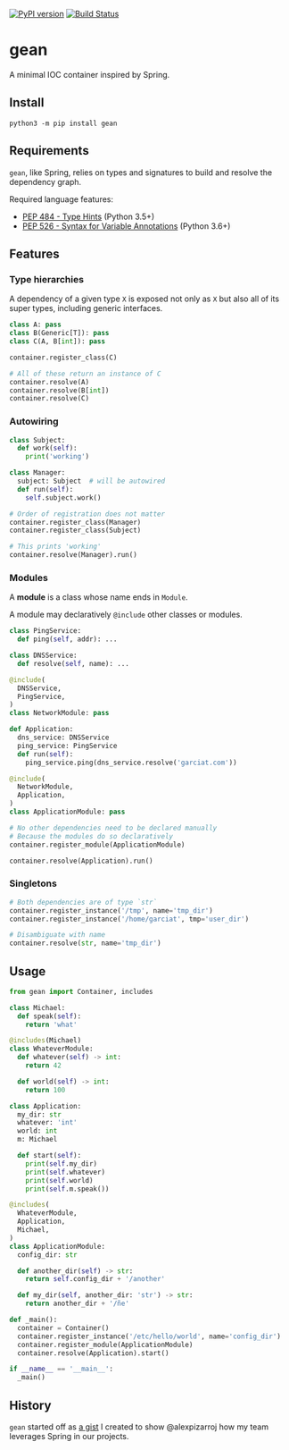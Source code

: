 [![PyPI version](https://badge.fury.io/py/gean.svg)](https://badge.fury.io/py/gean)
[![Build Status](https://travis-ci.org/Garciat/gean.svg?branch=master)](https://travis-ci.org/Garciat/gean)

# gean

A minimal IOC container inspired by Spring.

## Install

```
python3 -m pip install gean
```

## Requirements

`gean`, like Spring, relies on types and signatures to build and resolve the dependency graph.

Required language features: 
  - [PEP 484 - Type Hints](https://www.python.org/dev/peps/pep-0484/) (Python 3.5+)
  - [PEP 526 - Syntax for Variable Annotations](https://www.python.org/dev/peps/pep-0526/) (Python 3.6+)

## Features

### Type hierarchies

A dependency of a given type `X` is exposed not only as `X` but also all of its super types, including generic interfaces.

```python
class A: pass
class B(Generic[T]): pass
class C(A, B[int]): pass

container.register_class(C)

# All of these return an instance of C
container.resolve(A)
container.resolve(B[int])
container.resolve(C)
```

### Autowiring

```python
class Subject:
  def work(self):
    print('working')

class Manager:
  subject: Subject  # will be autowired
  def run(self):
    self.subject.work()

# Order of registration does not matter
container.register_class(Manager)
container.register_class(Subject)

# This prints 'working'
container.resolve(Manager).run()
```

### Modules

A **module** is a class whose name ends in `Module`.

A module may declaratively `@include` other classes or modules.

```python
class PingService:
  def ping(self, addr): ...

class DNSService:
  def resolve(self, name): ...

@include(
  DNSService,
  PingService,
)
class NetworkModule: pass

def Application:
  dns_service: DNSService
  ping_service: PingService
  def run(self):
    ping_service.ping(dns_service.resolve('garciat.com'))

@include(
  NetworkModule,
  Application,
)
class ApplicationModule: pass

# No other dependencies need to be declared manually
# Because the modules do so declaratively
container.register_module(ApplicationModule)

container.resolve(Application).run()
```

### Singletons

```python
# Both dependencies are of type `str`
container.register_instance('/tmp', name='tmp_dir')
container.register_instance('/home/garciat', tmp='user_dir')

# Disambiguate with name
container.resolve(str, name='tmp_dir')
```

## Usage

```python
from gean import Container, includes

class Michael:
  def speak(self):
    return 'what'

@includes(Michael)
class WhateverModule:
  def whatever(self) -> int:
    return 42

  def world(self) -> int:
    return 100

class Application:
  my_dir: str
  whatever: 'int'
  world: int
  m: Michael

  def start(self):
    print(self.my_dir)
    print(self.whatever)
    print(self.world)
    print(self.m.speak())

@includes(
  WhateverModule,
  Application,
  Michael,
)
class ApplicationModule:
  config_dir: str

  def another_dir(self) -> str:
    return self.config_dir + '/another'

  def my_dir(self, another_dir: 'str') -> str:
    return another_dir + '/ñe'

def _main():
  container = Container()
  container.register_instance('/etc/hello/world', name='config_dir')
  container.register_module(ApplicationModule)
  container.resolve(Application).start()

if __name__ == '__main__':
  _main()
```

## History

`gean` started off as [a gist](https://gist.github.com/Garciat/ad8a3afbb3cef141fcc500ae6ba96bf4) I created to show @alexpizarroj how my team leverages Spring in our projects.
